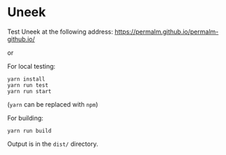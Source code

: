 # Uneek

Test Uneek at the following address: https://permalm.github.io/permalm-github.io/

or

For local testing:
```
yarn install
yarn run test
yarn run start
```

(`yarn` can be replaced with `npm`)

For building:
```
yarn run build
```

Output is in the `dist/` directory.


